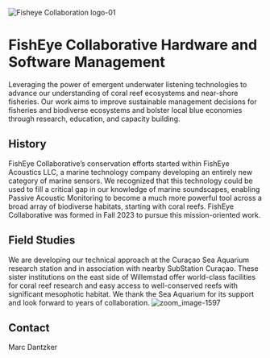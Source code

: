 ![Fisheye Collaboration logo-01](https://github.com/FinDrop-Acoustics/.github/assets/69335573/54b2d223-e0e5-4c7f-afc5-71e626acfb9e)
# FishEye Collaborative Hardware and Software Management
Leveraging the power of emergent underwater listening technologies to advance our understanding of coral reef ecosystems and near-shore fisheries. Our work aims to improve sustainable management decisions for fisheries and biodiverse ecosystems and bolster local blue economies through research, education, and capacity building.

## History
FishEye Collaborative’s conservation efforts started within FishEye Acoustics LLC, a marine technology company developing an entirely new category of marine sensors. We recognized that this technology could be used to fill a critical gap in our knowledge of marine soundscapes, enabling Passive Acoustic Monitoring to become a much more powerful tool across a broad array of biodiverse habitats, starting with coral reefs. FishEye Collaborative was formed in Fall 2023 to pursue this mission-oriented work.

## Field Studies
We are developing our technical approach at the Curaçao Sea Aquarium research station and in association with nearby SubStation Curaçao. These sister institutions on the east side of Willemstad offer world-class facilities for coral reef research and easy access to well-conserved reefs with significant mesophotic habitat. We thank the Sea Aquarium for its support and look forward to years of collaboration.
![zoom_image-1597](https://github.com/FinDrop-Acoustics/.github/assets/69335573/af0a57f3-7033-462c-aed5-c6dddac784f0)

## Contact

Marc Dantzker


